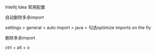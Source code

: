 Intellij Idea 常用配置



自动删除多余import

settings &gt; general &gt; auto import &gt; java &gt; 勾选optimize imports on the fly 



删除多余import

ctrl + alt + o



